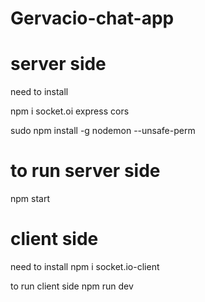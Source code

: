# Gervacio-chat-app 

# server side
need to install

npm i socket.oi express cors 

sudo npm install -g nodemon --unsafe-perm
# to run server side 
npm start

# client side
need to install
npm i socket.io-client 

to run client side
npm run dev
